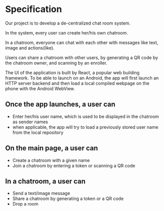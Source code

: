 # Specification

Our project is to develop a de-centralized chat room system.

In the system, every user can create her/his own chatroom. 

In a chatroom, everyone can chat with each other with messages like text, image and actions(like).

Users can share a chatroom with other users, by generating a QR code by the chatroom owner, and scanning by an enroller. 

The UI of the application is built by React, a popular web building framework. To be able to launch on an Android, the app will first launch an HTTP 
server backend and then load a local compiled webpage on the phone with the Android WebView.

## Once the app launches, a user can
* Enter her/his user name, which is used to be displayed in the chatroom as sender names
* when applicable, the app will try to load a previously stored user name from the local repository

## On the main page, a user can
* Create a chatroom with a given name
* Join a chatroom by entering a token or scanning a QR code

## In a chatroom, a user can
* Send a text/image message
* Share a chatroom by generating a token or a QR code
* Drop a room
